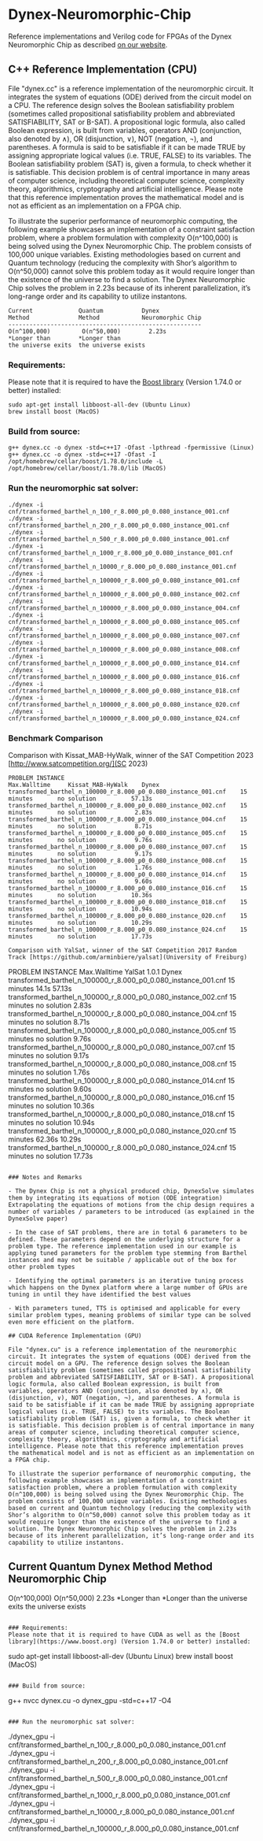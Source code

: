 # Dynex-Neuromorphic-Chip

Reference implementations and Verilog code for FPGAs of the Dynex Neuromorphic Chip as described [on our website](https://dynexcoin.org/dynex-neuromorphic-chip/).

## C++ Reference Implementation (CPU)

File "dynex.cc" is a reference implementation of the neuromorphic circuit. It integrates the system of equations (ODE) derived from the circuit model on a CPU. The reference design solves the Boolean satisfiability problem (sometimes called propositional satisfiability problem and abbreviated SATISFIABILITY, SAT or B-SAT). A propositional logic formula, also called Boolean expression, is built from variables, operators AND (conjunction, also denoted by ∧), OR (disjunction, ∨), NOT (negation, ¬), and parentheses. A formula is said to be satisfiable if it can be made TRUE by assigning appropriate logical values (i.e. TRUE, FALSE) to its variables. The Boolean satisfiability problem (SAT) is, given a formula, to check whether it is satisfiable. This decision problem is of central importance in many areas of computer science, including theoretical computer science, complexity theory, algorithmics, cryptography and artificial intelligence. Please note that this reference implementation proves the mathematical model and is not as efficient as an implementation on a FPGA chip.

To illustrate the superior performance of neuromorphic computing, the following example showcases an implementation of a constraint satisfaction problem, where a problem formulation with complexity O(n^100,000) is being solved using the Dynex Neuromorphic Chip. The problem consists of 100,000 unique variables. Existing methodologies based on current and Quantum technology (reducing the complexity with Shor’s algorithm to O(n^50,000) cannot solve this problem today as it would require longer than the existence of the universe to find a solution. The Dynex Neuromorphic Chip solves the problem in 2.23s because of its inherent parallelization, it’s long-range order and its capability to utilize instantons.

```
Current             Quantum           Dynex
Method              Method            Neuromorphic Chip
-------------------------------------------------------
O(n^100,000)         O(n^50,000)        2.23s
*Longer than        *Longer than
the universe exits  the universe exists
```

### Requirements:
Please note that it is required to have the [Boost library](https://www.boost.org) (Version 1.74.0 or better) installed: 

```
sudo apt-get install libboost-all-dev (Ubuntu Linux)
brew install boost (MacOS)
```

### Build from source:

```
g++ dynex.cc -o dynex -std=c++17 -Ofast -lpthread -fpermissive (Linux)
g++ dynex.cc -o dynex -std=c++17 -Ofast -I /opt/homebrew/cellar/boost/1.78.0/include -L /opt/homebrew/cellar/boost/1.78.0/lib (MacOS)
```

### Run the neuromorphic sat solver:

```
./dynex -i cnf/transformed_barthel_n_100_r_8.000_p0_0.080_instance_001.cnf
./dynex -i cnf/transformed_barthel_n_200_r_8.000_p0_0.080_instance_001.cnf
./dynex -i cnf/transformed_barthel_n_500_r_8.000_p0_0.080_instance_001.cnf
./dynex -i cnf/transformed_barthel_n_1000_r_8.000_p0_0.080_instance_001.cnf
./dynex -i cnf/transformed_barthel_n_10000_r_8.000_p0_0.080_instance_001.cnf
./dynex -i cnf/transformed_barthel_n_100000_r_8.000_p0_0.080_instance_001.cnf
./dynex -i cnf/transformed_barthel_n_100000_r_8.000_p0_0.080_instance_002.cnf
./dynex -i cnf/transformed_barthel_n_100000_r_8.000_p0_0.080_instance_004.cnf
./dynex -i cnf/transformed_barthel_n_100000_r_8.000_p0_0.080_instance_005.cnf
./dynex -i cnf/transformed_barthel_n_100000_r_8.000_p0_0.080_instance_007.cnf
./dynex -i cnf/transformed_barthel_n_100000_r_8.000_p0_0.080_instance_008.cnf
./dynex -i cnf/transformed_barthel_n_100000_r_8.000_p0_0.080_instance_014.cnf
./dynex -i cnf/transformed_barthel_n_100000_r_8.000_p0_0.080_instance_016.cnf
./dynex -i cnf/transformed_barthel_n_100000_r_8.000_p0_0.080_instance_018.cnf
./dynex -i cnf/transformed_barthel_n_100000_r_8.000_p0_0.080_instance_020.cnf
./dynex -i cnf/transformed_barthel_n_100000_r_8.000_p0_0.080_instance_024.cnf
```

### Benchmark Comparison 

Comparison with Kissat_MAB-HyWalk, winner of the SAT Competition 2023 [http://www.satcompetition.org/](SC 2023)

```
PROBLEM INSTANCE                                                  Max.Walltime     Kissat_MAB-HyWalk    Dynex
transformed_barthel_n_100000_r_8.000_p0_0.080_instance_001.cnf    15 minutes       no solution          57.13s
transformed_barthel_n_100000_r_8.000_p0_0.080_instance_002.cnf    15 minutes       no solution           2.83s
transformed_barthel_n_100000_r_8.000_p0_0.080_instance_004.cnf    15 minutes       no solution           8.71s
transformed_barthel_n_100000_r_8.000_p0_0.080_instance_005.cnf    15 minutes       no solution           9.76s
transformed_barthel_n_100000_r_8.000_p0_0.080_instance_007.cnf    15 minutes       no solution           9.17s
transformed_barthel_n_100000_r_8.000_p0_0.080_instance_008.cnf    15 minutes       no solution           1.76s
transformed_barthel_n_100000_r_8.000_p0_0.080_instance_014.cnf    15 minutes       no solution           9.60s
transformed_barthel_n_100000_r_8.000_p0_0.080_instance_016.cnf    15 minutes       no solution          10.36s
transformed_barthel_n_100000_r_8.000_p0_0.080_instance_018.cnf    15 minutes       no solution          10.94s
transformed_barthel_n_100000_r_8.000_p0_0.080_instance_020.cnf    15 minutes       no solution          10.29s
transformed_barthel_n_100000_r_8.000_p0_0.080_instance_024.cnf    15 minutes       no solution          17.73s

Comparison with YalSat, winner of the SAT Competition 2017 Random Track [https://github.com/arminbiere/yalsat](University of Freiburg)

```
PROBLEM INSTANCE                                                  Max.Walltime     YalSat 1.0.1         Dynex
transformed_barthel_n_100000_r_8.000_p0_0.080_instance_001.cnf    15 minutes       14.1s                57.13s
transformed_barthel_n_100000_r_8.000_p0_0.080_instance_002.cnf    15 minutes       no solution           2.83s
transformed_barthel_n_100000_r_8.000_p0_0.080_instance_004.cnf    15 minutes       no solution           8.71s
transformed_barthel_n_100000_r_8.000_p0_0.080_instance_005.cnf    15 minutes       no solution           9.76s
transformed_barthel_n_100000_r_8.000_p0_0.080_instance_007.cnf    15 minutes       no solution           9.17s
transformed_barthel_n_100000_r_8.000_p0_0.080_instance_008.cnf    15 minutes       no solution           1.76s
transformed_barthel_n_100000_r_8.000_p0_0.080_instance_014.cnf    15 minutes       no solution           9.60s
transformed_barthel_n_100000_r_8.000_p0_0.080_instance_016.cnf    15 minutes       no solution          10.36s
transformed_barthel_n_100000_r_8.000_p0_0.080_instance_018.cnf    15 minutes       no solution          10.94s
transformed_barthel_n_100000_r_8.000_p0_0.080_instance_020.cnf    15 minutes       62.36s               10.29s
transformed_barthel_n_100000_r_8.000_p0_0.080_instance_024.cnf    15 minutes       no solution          17.73s

```

### Notes and Remarks

- The Dynex Chip is not a physical produced chip, DynexSolve simulates them by integrating its equations of motion (ODE integration)
Extrapolating the equations of motions from the chip design requires a number of variables / parameters to be introduced (as explained in the DynexSolve paper)

- In the case of SAT problems, there are in total 6 parameters to be defined. These parameters depend on the underlying structure for a problem type. The reference implementation used in our example is applying tuned parameters for the problem type stemming from Barthel instances and may not be suitable / applicable out of the box for other problem types

- Identifying the optimal parameters is an iterative tuning process which happens on the Dynex platform where a large number of GPUs are tuning in until they have identified the best values

- With parameters tuned, TTS is optimised and applicable for every similar problem types, meaning problems of similar type can be solved even more efficient on the platform.

## CUDA Reference Implementation (GPU)

File "dynex.cu" is a reference implementation of the neuromorphic circuit. It integrates the system of equations (ODE) derived from the circuit model on a GPU. The reference design solves the Boolean satisfiability problem (sometimes called propositional satisfiability problem and abbreviated SATISFIABILITY, SAT or B-SAT). A propositional logic formula, also called Boolean expression, is built from variables, operators AND (conjunction, also denoted by ∧), OR (disjunction, ∨), NOT (negation, ¬), and parentheses. A formula is said to be satisfiable if it can be made TRUE by assigning appropriate logical values (i.e. TRUE, FALSE) to its variables. The Boolean satisfiability problem (SAT) is, given a formula, to check whether it is satisfiable. This decision problem is of central importance in many areas of computer science, including theoretical computer science, complexity theory, algorithmics, cryptography and artificial intelligence. Please note that this reference implementation proves the mathematical model and is not as efficient as an implementation on a FPGA chip.

To illustrate the superior performance of neuromorphic computing, the following example showcases an implementation of a constraint satisfaction problem, where a problem formulation with complexity O(n^100,000) is being solved using the Dynex Neuromorphic Chip. The problem consists of 100,000 unique variables. Existing methodologies based on current and Quantum technology (reducing the complexity with Shor’s algorithm to O(n^50,000) cannot solve this problem today as it would require longer than the existence of the universe to find a solution. The Dynex Neuromorphic Chip solves the problem in 2.23s because of its inherent parallelization, it’s long-range order and its capability to utilize instantons.

```
Current             Quantum           Dynex
Method              Method            Neuromorphic Chip
-------------------------------------------------------
O(n^100,000)         O(n^50,000)        2.23s
*Longer than        *Longer than
the universe exits  the universe exists
```

### Requirements:
Please note that it is required to have CUDA as well as the [Boost library](https://www.boost.org) (Version 1.74.0 or better) installed: 

```
sudo apt-get install libboost-all-dev (Ubuntu Linux)
brew install boost (MacOS)
```

### Build from source:

```
g++ nvcc dynex.cu -o dynex_gpu -std=c++17 -O4
```

### Run the neuromorphic sat solver:

```
./dynex_gpu -i cnf/transformed_barthel_n_100_r_8.000_p0_0.080_instance_001.cnf
./dynex_gpu -i cnf/transformed_barthel_n_200_r_8.000_p0_0.080_instance_001.cnf
./dynex_gpu -i cnf/transformed_barthel_n_500_r_8.000_p0_0.080_instance_001.cnf
./dynex_gpu -i cnf/transformed_barthel_n_1000_r_8.000_p0_0.080_instance_001.cnf
./dynex_gpu -i cnf/transformed_barthel_n_10000_r_8.000_p0_0.080_instance_001.cnf
./dynex_gpu -i cnf/transformed_barthel_n_100000_r_8.000_p0_0.080_instance_001.cnf
```





